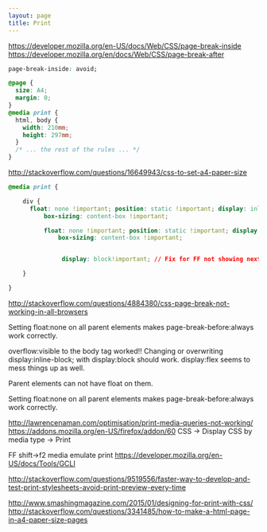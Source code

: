 ```yaml
---
layout: page
title: Print
---
```


<https://developer.mozilla.org/en-US/docs/Web/CSS/page-break-inside> <https://developer.mozilla.org/en/docs/Web/CSS/page-break-after>

```css
page-break-inside: avoid;

@page {
  size: A4;
  margin: 0;
}
@media print {
  html, body {
    width: 210mm;
    height: 297mm;
  }
  /* ... the rest of the rules ... */
}
```

<http://stackoverflow.com/questions/16649943/css-to-set-a4-paper-size>

```css
@media print {

    div {
      float: none !important; position: static !important; display: inline;
          box-sizing: content-box !important;

          float: none !important; position: static !important; display: block!important;
              box-sizing: content-box !important;


               display: block!important; // Fix for FF not showing next page.

    }

}
```

<http://stackoverflow.com/questions/4884380/css-page-break-not-working-in-all-browsers>

Setting float:none on all parent elements makes page-break-before:always work correctly.

overflow:visible to the body tag worked!! Changing or overwriting display:inline-block; with display:block should work. display:flex seems to mess things up as well.

Parent elements can not have float on them.

Setting float:none on all parent elements makes page-break-before:always work correctly.

<http://lawrencenaman.com/optimisation/print-media-queries-not-working/> <https://addons.mozilla.org/en-US/firefox/addon/60> CSS -> Display CSS by media type -> Print

FF shift->f2 media emulate print <https://developer.mozilla.org/en-US/docs/Tools/GCLI>

<http://stackoverflow.com/questions/9519556/faster-way-to-develop-and-test-print-stylesheets-avoid-print-preview-every-time>

<http://www.smashingmagazine.com/2015/01/designing-for-print-with-css/> <http://stackoverflow.com/questions/3341485/how-to-make-a-html-page-in-a4-paper-size-pages>
